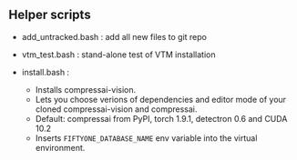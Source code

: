 ## Helper scripts

- add_untracked.bash : add all new files to git repo

- vtm_test.bash : stand-alone test of VTM installation

- install.bash : 
    - Installs compressai-vision. 
    - Lets you choose verions of dependencies and editor mode of your cloned compressai-vision and compressai. 
    - Default: compressai from PyPI, torch 1.9.1, detectron 0.6 and CUDA 10.2
    - Inserts ``FIFTYONE_DATABASE_NAME`` env variable into the virtual environment.

